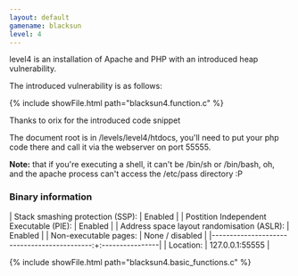 ```yaml
---
layout: default
gamename: blacksun
level: 4
---
```

level4 is an installation of Apache and PHP with an introduced heap
vulnerability.

The introduced vulnerability is as follows:

{% include showFile.html path="blacksun4.function.c" %}

Thanks to orix for the introduced code snippet

The document root is in /levels/level4/htdocs, you'll need to put your
php code there and call it via the webserver on port 55555.

**Note:** that if you're executing a shell, it can't be /bin/sh or
/bin/bash, oh, and the apache process can't access the /etc/pass
directory :P

### Binary information

| Stack smashing protection (SSP):            | Enabled         |
| Postition Independent Executable (PIE):     | Enabled         |
| Address space layout randomisation (ASLR):  | Enabled         |
| Non-executable pages:                       | None / disabled |
|--------------------------------------------:+:----------------|
| Location:                                   | 127.0.0.1:55555 |

{% include showFile.html path="blacksun4.basic_functions.c" %}

